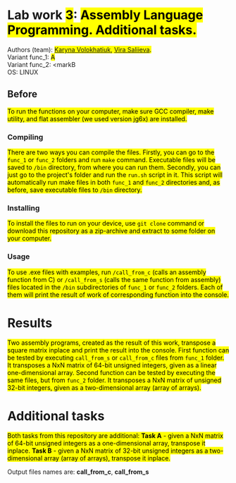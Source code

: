 # Lab work <mark>3</mark>: <mark>Assembly Language Programming. Additional tasks.</mark>
Authors (team): <mark>[Karyna Volokhatiuk](https://github.com/karyna-volokhatiuk), [Vira Saliieva](https://github.com/vsaliievaa).</mark><br>
Variant func_1: <mark>A</mark><br>
Variant func_2: <markB</mark><br>
OS: LINUX

## Before 

<mark>To run the functions on your computer, make sure GCC compiler, make utility, and flat assembler (we used version jg6x) are installed.</mark>

### Compiling

<mark>There are two ways you can compile the files. Firstly, you can go to the `func_1` or `func_2` folders and run `make` command. Executable files will be saved to `/bin` directory, from where you can run them. Secondly, you can just go to the project's folder and run the `run.sh` script in it. This script will automatically run make files in both `func_1` and `func_2` directories and, as before, save executable files to `/bin` directory.</mark>

### Installing

<mark>To install the files to run on your device, use `git clone` command or download this repository as a zip-archive and extract to some folder on your computer.</mark>

### Usage

<mark>To use .exe files with examples, run `/call_from_c` (calls an assembly function from C) or `/call_from_s` (calls the same function from assembly) files located in the `/bin` subdirectories of `func_1` or `func_2` folders. Each of them will print the result of work of corresponding function into the console.</mark>

# Results

<mark>Two assembly programs, created as the result of this work, transpose a square matrix inplace and print the result into the console. First function can be tested by executing `call_from_s` or `call_from_c` files from `func_1` folder. It transposes a NxN matrix of 64-bit unsigned integers, given as a linear one-dimensional array. Second function can be tested by executing the same files, but from `func_2` folder. It transposes a NxN matrix of unsigned 32-bit integers, given as a two-dimensional array (array
of arrays).</mark>



# Additional tasks
<mark>Both tasks from this repository are additional:
  **Task A** - given a NxN matrix of 64-bit unsigned integers as a one-dimensional array, transpose it inplace.
  **Task B** - given a NxN matrix of 32-bit unsigned integers as a two-dimensional array (array of arrays), transpose it inplace.<mark>

Output files names are: __call_from_c__, __call_from_s__

